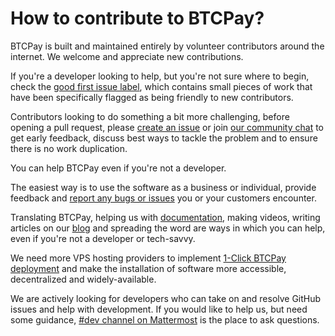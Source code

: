 # How to contribute to BTCPay?

BTCPay is built and maintained entirely by volunteer contributors around the internet. We welcome and appreciate new contributions.

If you're a developer looking to help, but you're not sure where to begin, check the [good first issue label](https://github.com/btcpayserver/btcpayserver/issues?q=is%3Aissue+is%3Aopen+label%3A%22good+first+issue%22), which contains small pieces of work that have been specifically flagged as being friendly to new contributors.

Contributors looking to do something a bit more challenging, before opening a pull request, please [create an issue](https://github.com/btcpayserver/btcpayserver/issues/new/choose) or join [our community chat](https://chat.btcpayserver.org/) to get early feedback, discuss best ways to tackle the problem and to ensure there is no work duplication.

You can help BTCPay even if you're not a developer.

The easiest way is to use the software as a business or individual, provide feedback and [report any bugs or issues](https://github.com/btcpayserver/btcpayserver/issues) you or your customers encounter.

Translating BTCPay, helping us with [documentation](https://github.com/btcpayserver/btcpayserver-doc/issues), making videos, writing articles on our [blog](http://blog.btcpayserver.org) and spreading the word are ways in which you can help, even if you're not a developer or tech-savvy.

We need more VPS hosting providers to implement [1-Click BTCPay deployment](LunaNodeWebDeployment.md) and make the installation of software more accessible, decentralized and widely-available.

We are actively looking for developers who can take on and resolve GitHub issues and help with development. If you would like to help us, but need some guidance,  [#dev channel on Mattermost](https://chat.btcpayserver.org/btcpayserver/channels/dev) is the place to ask questions. 
